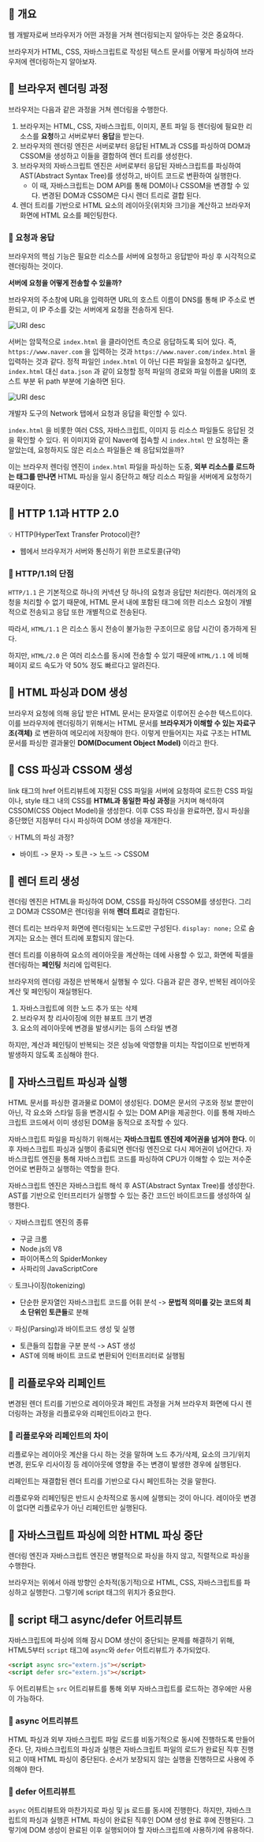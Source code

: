 ## 🔖 개요
웹 개발자로써 브라우저가 어떤 과정을 거쳐 렌더링되는지 알아두는 것은 중요하다.

브라우저가 HTML, CSS, 자바스크립트로 작성된 텍스트 문서를 어떻게 파싱하여 브라우저에 렌더링하는지 알아보자.

## 🔖 브라우저 렌더링 과정
브라우저는 다음과 같은 과정을 거쳐 렌더링을 수행한다.

1. 브라우저는 HTML, CSS, 자바스크립트, 이미지, 폰트 파일 등 렌더링에 필요한 리소스를 **요청**하고 서버로부터 **응답**을 받는다.
2. 브라우저의 렌더링 엔진은 서버로부터 응답된 HTML과 CSS를 파싱하여 DOM과 CSSOM을 생성하고 이들을 결합하여 렌더 트리를 생성한다.
3. 브라우저의 자바스크립트 엔진은 서버로부터 응답된 자바스크립트를 파싱하여 AST(Abstract Syntax Tree)를 생성하고, 바이트 코드로 변환하여 실행한다.
   - 이 때, 자바스크립트는 DOM API를 통해 DOM이나 CSSOM을 변경할 수 있다. 변경된 DOM과 CSSOM은 다시 렌더 트리로 결합 된다.
4. 렌더 트리를 기반으로 HTML 요소의 레이아웃(위치와 크기)을 계산하고 브라우저 화면에 HTML 요소를 페인팅한다.

### 📍 요청과 응답
브라우저의 핵심 기능은 필요한 리소스를 서버에 요청하고 응답받아 파싱 후 시각적으로 렌더링하는 것이다. 

**서버에 요청을 어떻게 전송할 수 있을까?**

브라우저의 주소창에 URL을 입력하면 URL의 호스트 이름이 DNS를 통해 IP 주소로 변환되고, 이 IP 주소를 갖는 서버에게 요청을 전송하게 된다. 

![URI desc](./ch_38_img_1.png)

서버는 암묵적으로 `index.html` 을 클라이언트 측으로 응답하도록 되어 있다. 즉, `https://www.naver.com` 을 입력하는 것과 `https://www.naver.com/index.html` 을 입력하는 것과 같다. 정적 파일인 `index.html` 이 아닌 다른 파일을 요청하고 싶다면, `index.html` 대신 `data.json` 과 같이 요청할 정적 파일의 경로와 파일 이름을 URI의 호스트 부분 뒤 path 부분에 기술하면 된다.

![URI desc](./ch_38_img_2.jpg)

개발자 도구의 Network 탭에서 요청과 응답을 확인할 수 있다.

`index.html` 을 비롯한 여러 CSS, 자바스크립트, 이미지 등 리소스 파일들도 응답된 것을 확인할 수 있다. 위 이미지와 같이 Naver에 접속할 시 `index.html` 만 요청하는 줄 알았는데, 요청하지도 않은 리소스 파일들은 왜 응답되었을까?

이는 브라우저 렌더링 엔진이 `index.html` 파일을 파싱하는 도중, **외부 리소스를 로드하는 태그를 만나면** HTML 파싱을 일시 중단하고 해당 리소스 파일을 서버에게 요청하기 때문이다.

## 🔖 HTTP 1.1과 HTTP 2.0
💡 HTTP(HyperText Transfer Protocol)란?
- 웹에서 브라우저가 서버와 통신하기 위한 프로토콜(규약)

### 📍 HTTP/1.1의 단점
`HTTP/1.1` 은 기본적으로 하나의 커넥션 당 하나의 요청과 응답만 처리한다. 여러개의 요청을 처리할 수 없기 때문에, HTML 문서 내에 포함된 태그에 의한 리소스 요청이 개별적으로 전송되고 응답 또한 개별적으로 전송된다.

따라서, `HTML/1.1` 은 리소스 동시 전송이 불가능한 구조이므로 응답 시간이 증가하게 된다.

하지만, `HTML/2.0` 은 여러 리소스를 동시에 전송할 수 있기 때문에 `HTML/1.1` 에 비해 페이지 로드 속도가 약 50% 정도 빠르다고 알려진다.

## 🔖 HTML 파싱과 DOM 생성
브라우저 요청에 의해 응답 받은 HTML 문서는 문자열로 이루어진 순수한 텍스트이다. 이를 브라우저에 렌더링하기 위해서는 HTML 문서를 **브라우저가 이해할 수 있는 자료구조(객체)** 로 변환하여 메모리에 저장해야 한다. 이렇게 만들어지는 자료 구조는 HTML 문서를 파싱한 결과물인 **DOM(Document Object Model)** 이라고 한다. 

## 🔖 CSS 파싱과 CSSOM 생성
link 태그의 href 어트리뷰트에 지정된 CSS 파일을 서버에 요청하여 로드한 CSS 파일이나, style 태그 내의 CSS를 **HTML과 동일한 파싱 과정**을 거치며 해석하여 CSSOM(CSS Object Model)을 생성한다. 이후 CSS 파싱을 완료하면, 잠시 파싱을 중단했던 지점부터 다시 파싱하여 DOM 생성을 재개한다.

💡 HTML의 파싱 과정?
- 바이트 -> 문자 -> 토큰 -> 노드 -> CSSOM

## 🔖 렌더 트리 생성
렌더링 엔진은 HTML을 파싱하여 DOM, CSS를 파싱하여 CSSOM를 생성한다. 그리고 DOM과 CSSOM은 렌더링을 위해 **렌더 트리**로 결합된다.

렌더 트리는 브라우저 화면에 렌더링되는 노드로만 구성된다. `display: none;` 으로 숨겨지는 요소는 렌더 트리에 포함되지 않는다.

렌더 트리를 이용하여 요소의 레이아웃을 계산하는 데에 사용할 수 있고, 화면에 픽셀을 렌더링하는 **페인팅** 처리에 입력된다.

브라우저의 렌더링 과정은 반복해서 실행될 수 있다.
다음과 같은 경우, 반복된 레이아웃 계산 및 페인팅이 재실행된다.

1. 자바스크립트에 의한 노드 추가 또는 삭제
2. 브라우저 창 리사이징에 의한 뷰포트 크기 변경
3. 요소의 레이아웃에 변경을 발생시키는 등의 스타일 변경

하지만, 계산과 페인팅이 반복되는 것은 성능에 악영향을 미치는 작업이므로 빈번하게 발생하지 않도록 조심해야 한다.

## 🔖 자바스크립트 파싱과 실행
HTML 문서를 파싱한 결과물로 DOM이 생성된다. DOM은 문서의 구조와 정보 뿐만이 아닌, 각 요소와 스타일 등을 변경시킬 수 있는 DOM API을 제공한다. 이를 통해 자바스크립트 코드에서 이미 생성된 DOM을 동적으로 조작할 수 있다.

자바스크립트 파일을 파싱하기 위해서는 **자바스크립트 엔진에 제어권을 넘겨야 한다.** 이후 자바스크립트 파싱과 실행이 종료되면 렌더링 엔진으로 다시 제어권이 넘어간다. 자바스크립트 엔진을 통해 자바스크립트 코드를 파싱하여 CPU가 이해할 수 있는 저수준 언어로 변환하고 실행하는 역할을 한다.

자바스크립트 엔진은 자바스크립트 해석 후 AST(Abstract Syntax Tree)를 생성한다. AST를 기반으로 인터프리터가 실행할 수 있는 중간 코드인 바이트코드를 생성하여 실행한다.

💡 자바스크립트 엔진의 종류
- 구글 크롬
- Node.js의 V8
- 파이어폭스의 SpiderMonkey
- 사파리의 JavaScriptCore

💡 토크나이징(tokenizing)
- 단순한 문자열인 자바스크립트 코드를 어휘 분석 -> **문법적 의미를 갖는 코드의 최소 단위인 토큰들**로 분해

💡 파싱(Parsing)과 바이트코드 생성 및 실행
- 토큰들의 집합을 구분 분석 -> AST 생성
- AST에 의해 바이트 코드로 변환되어 인터프리터로 실행됨

## 🔖 리플로우와 리페인트
변경된 렌더 트리를 기반으로 레이아웃과 페인트 과정을 거쳐 브라우저 화면에 다시 렌더링하는 과정을 리플로우와 리페인트이라고 한다.

### 📍 리플로우와 리페인트의 차이
리플로우는 레이아웃 계산을 다시 하는 것을 말하며 노드 추가/삭제, 요소의 크기/위치 변경, 윈도우 리사이징 등 레이아웃에 영향을 주는 변경이 발생한 경우에 실행된다.

리페인트는 재결합된 렌더 트리를 기반으로 다시 페인트하는 것을 말한다.

리플로우와 리페인팅은 반드시 순차적으로 동시에 실행되는 것이 아니다. 레이아웃 변경이 없다면 리플로우가 아닌 리페인트만 실행된다.

## 🔖 자바스크립트 파싱에 의한 HTML 파싱 중단
렌더링 엔진과 자바스크립트 엔진은 병렬적으로 파싱을 하지 않고, 직렬적으로 파싱을 수행한다. 

브라우저는 위에서 아래 방향인 순차적(동기적)으로 HTML, CSS, 자바스크립트를 파싱하고 실행한다. 그렇기에 script 태그의 위치가 중요한다.


## 🔖 script 태그 async/defer 어트리뷰트
자바스크립트에 파싱에 의해 잠시 DOM 생산이 중단되는 문제를 해결하기 위해, HTML5부터 `script` 태그에 `async`와 `defer` 어트리뷰트가 추가되었다.

```html
<script async src="extern.js"></script>
<script defer src="extern.js"></script>
```
두 어트리뷰트는 `src` 어트리뷰트를 통해 외부 자바스크립트를 로드하는 경우에만 사용이 가능하다.

### 📍 async 어트리뷰트
HTML 파싱과 외부 자바스크립트 파일 로드를 비동기적으로 동시에 진행하도록 만들어준다. 단, 자바스크립트의 파싱과 실행은 자바스크립트 파일의 로드가 완료된 직후 진행되고 이때 HTML 파싱이 중단된다. 순서가 보장되지 않는 실행을 진행하므로 사용에 주의해야 한다.

### 📍 defer 어트리뷰트
`async` 어트리뷰트와 마찬가지로 파싱 및 js 로드를 동시에 진행한다. 하지만, 자바스크립트의 파싱과 실행흔 HTML 파싱이 완료된 직후인 DOM 생성 완료 후에 진행된다. 그렇기에 DOM 생성이 완료된 이후 실행되어야 할 자바스크립트에 사용하기에 유용하다.